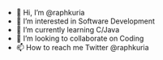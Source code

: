 - 👋 Hi, I’m @raphkuria
- 👀 I’m interested in Software Development
- 🌱 I’m currently learning C/Java
- 💞️ I’m looking to collaborate on Coding
- 📫 How to reach me Twitter @raphkuria

<!---
raphkuria/raphkuria is a ✨ special ✨ repository because its `README.md` (this file) appears on your GitHub profile.
You can click the Preview link to take a look at your changes.
--->
